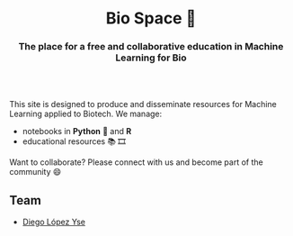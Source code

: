 <HTML><h1 align="center">Bio Space 🧬</h1> 

<h3 align="center">The place for a free and collaborative education in Machine Learning for Bio</h3>
<br>
<br> 
</HTML>

This site is designed to produce and disseminate resources for Machine Learning applied to Biotech. We manage:
- notebooks in **Python** 🐍 and **R**
- educational resources 📚 🎞️

Want to collaborate? Please connect with us and become part of the community 😄

## Team
- [Diego López Yse](https://github.com/dlopezyse)
   

